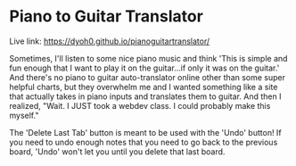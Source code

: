 # Piano to Guitar Translator
Live link: https://dyoh0.github.io/pianoguitartranslator/

Sometimes, I'll listen to some nice piano music and think 'This is simple and fun enough that I want to play it on the guitar...if only it was on the guitar.'  And there's no piano to guitar auto-translator online other than some super helpful charts, but they overwhelm me and I wanted something like a site that actually takes in piano inputs and translates them to guitar.  And then I realized, "Wait.  I JUST took a webdev class.  I could probably make this myself."

The 'Delete Last Tab' button is meant to be used with the 'Undo' button!  If you need to undo enough notes that you need to go back to the previous board, 'Undo' won't let you until you delete that last board.
